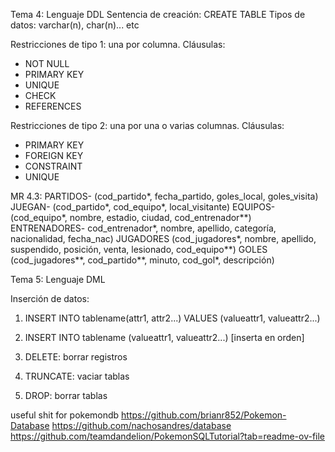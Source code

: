 Tema 4: Lenguaje DDL
Sentencia de creación: CREATE TABLE
Tipos de datos: varchar(n), char(n)... etc

Restricciones de tipo 1: una por columna. Cláusulas:
- NOT NULL
- PRIMARY KEY
- UNIQUE
- CHECK
- REFERENCES

Restricciones de tipo 2: una por una o varias columnas. Cláusulas:
- PRIMARY KEY
- FOREIGN KEY
- CONSTRAINT
- UNIQUE

MR 4.3: 
PARTIDOS- (cod_partido*, fecha_partido, goles_local, goles_visita)
JUEGAN- (cod_partido*, cod_equipo*, local_visitante)
EQUIPOS- (cod_equipo*, nombre, estadio, ciudad, cod_entrenador**)
ENTRENADORES- cod_entrenador*, nombre, apellido, categoría, nacionalidad, fecha_nac)
JUGADORES (cod_jugadores*, nombre, apellido, suspendido, posición, venta, lesionado, cod_equipo**)
GOLES (cod_jugadores**, cod_partido**, minuto, cod_gol*, descripción)

Tema 5: Lenguaje DML

Inserción de datos:
1. INSERT INTO tablename(attr1, attr2...)
	VALUES (valueattr1, valueattr2...)
2. INSERT INTO tablename (valueattr1, valueattr2...) [inserta en orden]

1. DELETE: borrar registros
2. TRUNCATE: vaciar tablas
3. DROP: borrar tablas

useful shit for pokemondb
https://github.com/brianr852/Pokemon-Database
https://github.com/nachosandres/database
https://github.com/teamdandelion/PokemonSQLTutorial?tab=readme-ov-file